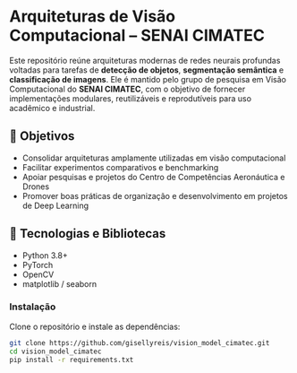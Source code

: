 # Arquiteturas de Visão Computacional – SENAI CIMATEC

 Este repositório reúne arquiteturas modernas de redes neurais profundas voltadas para tarefas de **detecção de objetos**, **segmentação semântica** e **classificação de imagens**. Ele é mantido pelo grupo de pesquisa em Visão Computacional do **SENAI CIMATEC**, com o objetivo de fornecer implementações modulares, reutilizáveis e reprodutíveis para uso acadêmico e industrial.

## 🎯 Objetivos

- Consolidar arquiteturas amplamente utilizadas em visão computacional
- Facilitar experimentos comparativos e benchmarking
- Apoiar pesquisas e projetos do Centro de Competências Aeronáutica e Drones
- Promover boas práticas de organização e desenvolvimento em projetos de Deep Learning

## 🧠 Tecnologias e Bibliotecas

- Python 3.8+
- PyTorch
- OpenCV
- matplotlib / seaborn 

### Instalação

Clone o repositório e instale as dependências:

```bash
git clone https://github.com/gisellyreis/vision_model_cimatec.git
cd vision_model_cimatec
pip install -r requirements.txt

